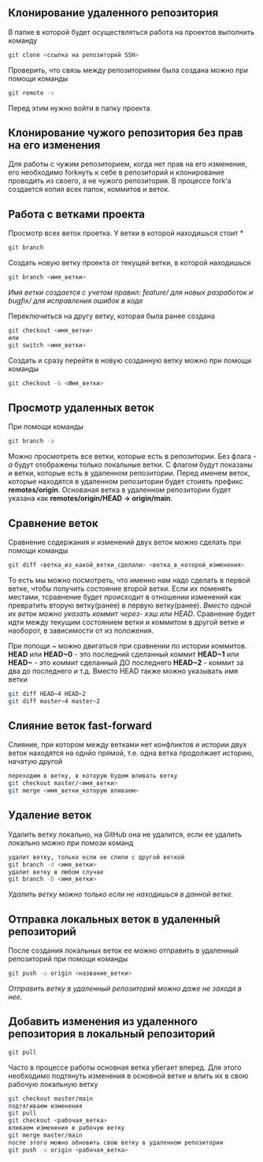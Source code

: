 Клонирование удаленного репозитория
---
В папке в которой будет осуществляться работа на проектов выполнить команду
```bash
git clone <ссылка на репозиторий SSH>
```

Проверить, что связь между репозиториями была создана можно при помощи команды
```bash
git remote -v
```
Перед этим нужно войти в папку проекта.

Клонирование чужого репозитория без прав на его изменения
---
Для работы с чужим репозиторием, когда нет прав на его изменение, его необходимо forkнуть
к себе в репозиторий и клонирование проводить из своего, а не чужого репозитория.
В процессе fork'а создается копия всех папок, коммитов и веток.

Работа с ветками проекта
---
Просмотр всех веток проетка. У ветки в которой находишься стоит *
```bash
git branch
```

Создать новую ветку проекта от текущей ветки, в которой находишься
```bash
git branch <имя_ветки>
```
_Имя ветки создается с учетом правил: feature/<name> для новых разработок и
bugfix/<name> для исправления ошибок в коде_

Переключиться на другу ветку, которая была ранее создана
```bash
git checkout <имя_ветки>
или
git switch <имя_ветки>
```
Создать и сразу перейти в новую созданную ветку можно при помощи команды
```bash
git checkout -b <Имя_ветки>
```

Просмотр удаленных веток
---
При помощи команды 
```bash
git branch -a
```
Можно просмотреть все ветки, которые есть в репозитории. Без флага _-a_ будут
отображены только локальные ветки. С флагом будут показаны и ветки, которые
есть в удаленном репозитории.
Перед именем веток, которые находятся в удаленном репозитории будет стоиять
префикс **remotes/origin**. Основаная ветка в удаленном репозитории будет
указана как **remotes/origin/HEAD -> origin/main**.

Сравнение веток
---
Сравнение содержания и изменений двух веток можно сделать при помощи команды
```bash
git diff <ветка_из_какой_ветки_сделали> <ветка_в_которой_изменения>
```
То есть мы можно посмотреть, что именно нам надо сделать в первой ветке, чтобы
получить состояние второй ветки. Если их поменять местами, тсравнение будет происходит
в отношении изменений как превратить вторую ветку(ранее) в первую ветку(ранее).
_Вместо одной их веток можно указать коммит через- хэш или HEAD_. Сравнение будет идти
между текущим состоянием ветки и коммитом в другой ветке и наоборот, в зависимости от из
положения.

При попощи ~ можно двигаться при сравнении по истории коммитов.
**HEAD** или **HEAD~0** - это последний сделанный коммит
**HEAD~1** или **HEAD~** - это коммит сделанный ДО последнего
**HEAD~2** - коммит за два до последнего и т.д.
Вместо HEAD также можно указывать имя ветки
```bash
git diff HEAD~4 HEAD~2
git diff master~4 master~2
```

Слияние веток fast-forward
---
Слияние, при котором между ветками нет конфликтов и истории двух веток находятся на однйо прямой, т.е. одна
ветка продолжает историю, начатую другой
```bash
переходим в ветку, в которую будем вливать ветку
git checkout master/<имя_ветки>
git merge <имя_ветки_которую вливаем>
```

Удаление веток
---
Удалить ветку локально, на GitHub она не удалится, если ее удалить локально можно при помози команд
```bash
удалит ветку, только если ее слили с другой веткой
git branch -d <имя_ветки>
удалит ветку в любом случае
git branch -D <имя_ветки>
```
_Удалить ветку можно только если не находишься в данной ветке._

Отправка локальных веток в удаленный репозиторий
---
После создания локальных веток ее можно отправить в удаленный репозиторий при помощи команды
```bash
git push -u origin <название_ветки>
```
_Отправить ветку в удаленный репозиторий можно даже не заходя в нее._

Добавить изменения из удаленного репозитория в локальный репозиторий
---
```bash
git pull
```
Часто в процессе работы основная ветка убегает вперед. Для этого необходимо подтянуть изменения в основной ветке
и влить их в свою рабочую локальную ветку
```bash
git checkout master/main
подтягиваем изменения
git pull
git checkout <рабочая_ветка>
вливаем изменения в рабочую ветку
git merge master/main
после этого можно обновить свою ветку в удаленном репозитории
git push -u origin <рабочая_ветка>
```

